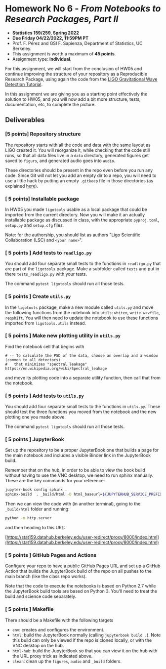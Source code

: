 # Homework No 6 - _From Notebooks to Research Packages, Part II_

* **Statistics 159/259, Spring 2022**
* **Due Friday 04/22/2022, 11:59PM PT**
* Prof. F. Pérez and GSI F. Sapienza, Department of Statistics, UC Berkeley.
* This assignment is worth a maximum of **45 points**.
* Assignment type: **individual**.

For this assignment, we will start from the conclusion of HW05 and continue improving the structure of your repository as a Reproducible Research Package, using again the code from the [LIGO Gravitational Wave Detection Tutorial](https://github.com/losc-tutorial/LOSC_Event_tutorial).

In this assignment we are giving you as a starting point effectively the solution to HW05, and you will now add a bit more structure, tests, documentation, etc, to complete the picture.

## Deliverables

### [5 points] Repository structure

The repository starts with all the code and data with the same layout as LIGO created it. You will reorganize it, while checking that the code still runs, so that all data files live in a `data` directory, generated figures get saved to `figurs`, and generated audio goes into `audio`.  

These directories should be present in the repo even before you run any code. Since Git will not let you add an empty dir to a repo, you will need to use a little hack by putting an empty `.gitkeep` file in those directories (as explained [here](https://www.theserverside.com/blog/Coffee-Talk-Java-News-Stories-and-Opinions/gitkeep-push-empty-folders-git-commit)). 

### [ 5 points] Installable package

In HW05 you made `ligotools` usable as a local package that could be imported from the current directory. Now you will make it an actually installable package as discussed in class, with the appropriate `pyproj.toml`, `setup.py` and `setup.cfg` files. 

Note: for the authorship, you should list as authors "Ligo Scientific Collaboration (LSC) and `<your name>`".

### [ 5 points ] Add tests to `readligo.py`

You should add four separate small tests to the functions in `readligo.py` that are part of the `ligotools` package.  Make a subfolder called `tests` and put in there `tests_readligo.py` with your tests.

The command `pytest ligotools` should run all those tests.

### [ 5 points ] Create `utils.py`

In the `ligotools` package, make a new module called `utils.py` and move the following functions from the notebook into `utils`: `whiten`, `write_wavfile`, `reqshift`. You will then need to update the notebook to use these functions imported from `ligotools.utils` instead.

### [ 5 points ] Make new plotting utility in `utils.py`

Find the notebook cell that begins with

```
# -- To calculate the PSD of the data, choose an overlap and a window (common to all detectors)
#   that minimizes "spectral leakage" https://en.wikipedia.org/wiki/Spectral_leakage
```

and move its plotting code into a separate utility function, then call that from the notebook.

### [ 5 points ] Add tests to `utils.py`

You should add four separate small tests to the functions in `utils.py`. These should test the three functions you moved from the notebook and the new plotting one you made above.

The command `pytest ligotools` should run all those tests.

### [ 5 points ] JupyterBook

Set up the repository to be a proper JupyterBook one that builds a page for the main notebook and includes a visible Binder link in the JupyterBook build.

Remember that on the hub, in order to be able to view the book build without having to use the VNC desktop, we need to run sphinx manually. These are the key commands for your reference:

```bash
jupyter-book config sphinx .
sphinx-build  . _build/html -D html_baseurl=${JUPYTERHUB_SERVICE_PREFIX}/proxy/absolute/8000
```

Then we can view the code with (in another terminal), going to the `_build/html` folder and running:

```bash
python -m http.server
```

and then heading to this URL:

[https://stat159.datahub.berkeley.edu/user-redirect/proxy/8000/index.html](https://stat159.datahub.berkeley.edu/user-redirect/proxy/8000/index.html)


### [ 5 points ] GitHub Pages and Actions

Configure your repo to have a public GitHub Pages URL and set up a GitHub Action that builds the JupyterBook build of the repo on all pushes to the main branch (like the class repo works).

Note that the code to execute the notebooks is based on Python 2.7 while the JupyterBook build tools are based on Python 3. You'll need to treat the build and science code separately.

### [ 5 points ] Makefile

There should be a Makefile with the following targets

- `env`: creates and configures the environment.
- `html`: build the JupyterBook normally (calling `jupyterbook build .`). Note this build can only be viewed if the repo is cloned locally, or with the VNC desktop on the hub.
- `html-hub`: build the JupyterBook so that you can view it on the hub with the URL proxy trick as indicated above.
- `clean`: clean up the `figures`, `audio`  and `_build` folders.
